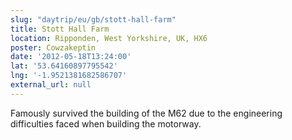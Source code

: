 ```yaml
---
slug: "daytrip/eu/gb/stott-hall-farm"
title: Stott Hall Farm
location: Ripponden, West Yorkshire, UK, HX6
poster: Cowzakeptin
date: '2012-05-18T13:24:00'
lat: '53.64160897795542'
lng: '-1.9521381682586707'
external_url: null
---
```


Famously survived the building of the M62 due to the engineering difficulties faced when building the motorway.
